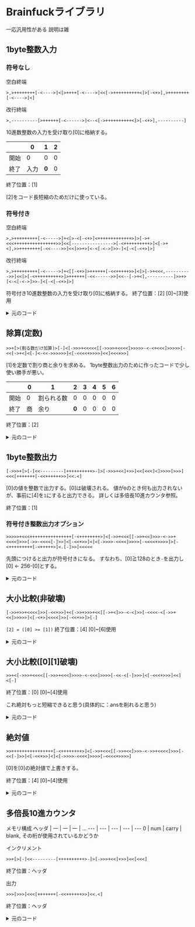 # Brainfuckライブラリ

一応汎用性がある
説明は雑

## 1byte整数入力
### 符号なし
空白終端
```Brainfuck
>,>++++++++[-<---->]<[>++++[-<---->]<<[->++++++++++<]>[-<+>],>++++++++[-<---->]<]
```
改行終端
```Brainfuck
>,----------[>++++++[-<------>]<--<[->++++++++++<]>[-<+>],----------]
```

10進数整数の入力を受け取り[0]に格納する。

||0|1|2|
|-|-|-|-|
|開始|0|0|0|
|終了|入力|<b>0</b>|0|
終了位置：[1]

[2]をコード長短縮のためだけに使っている。

### 符号付き
空白終端
```Brainfuck
>,>+++++++++[-<----->]+<[>-<[-<+>]<+++++++++++++>]>[->+<<<++++++++++++++++>>]<<[---------------->[-<++++++++++>]<[->+<],>>++++++++[-<<---->>]<<]>>+>[<-<[-<->]>>-]<[-<[-<+>]>]
```

改行終端
```Brainfuck
>,>+++++++++[-<----->]+<[[-<+>]>++++++[-<<+++++>>]<]>[->+<<<,---------->>]<<[>[-<++++++++++>]>++++++[-<<------>>]<<--[->+<],----------]>>+>[<-<[-<->]>>-]<[-<[-<+>]>]
```
符号付き10進数整数の入力を受け取り[0]に格納する。
終了位置：[2]
[0]~[3]使用

<details>
<summary>元のコード</summary>

```
in ,
in - 45
in_else +
in [
  # 負数でないとき
  in_else -
  in inc po
  po + (45 - 終端記号)
] in_else [
  # 負数のとき
  sign +
  in_else -
  { po + (48 - 終端記号) }
  あるいは、
  { po ,
    po - (終端記号) }
]
po [
  po - (48 - 終端記号)
  num inc*10 po
  po inc num
  po ,
  po - (終端記号)
]
sign_else +
sign [
  sign -
  sign_else -
  num dec ans
] sign_else [
  sign_else -
  num inc ans
]
```
| 0 | 1 | 2 | 3 |
| --- | --- | --- | --- |
| po | in | in_else | sign |
| ans | num | sign_else | |

符号付き、空白(32)終端
```Brainfuck
> ,
----- ----- -----
----- ----- -----
----- ----- -----
> +
< [
  > - <
  [- < + >]
  < +++++ +++++ +++ >
] > [
  -
  > + <
  << +++++ +++++ +++++ + >>
]

<< [
  ----- ----- ----- -
  > [- < +++++ +++++ >] <
  [- > + <]
  ,
  ----- ----- -----
  ----- ----- -----
  --
]
>> +
> [
  < - >
  << [- < - >] >>
  -
] < [
  -
  < [- < + >] >
]

```
</details>

## 除算(定数)
```Brainfuck
>>+[>(割る数だけ加算)>[-]<[->>>+<<<<<[[->>>>+<<<<]>>>>>-<-<+<<<]>>>>>[-<<[->+<]<[-]<-<<->>>>>>]<[-<<<<+>>>>]<<]<<<+>>]
```

[1]を定数で割り商と余りを求める。
1byte整数出力のために作ったコードで少し使い勝手が悪い。

||0|1|2|3|4|5|6|
|-|-|-|-|-|-|-|-|
|開始|0|割られる数|0|0|0|0|0|
|終了|商|余り|<b>0</b>|0|0|0|0|
終了位置：[2]

<details>
<summary>元のコード</summary>

```basic
p → 0
a ← (割られる数)
f ← 1
while f
  b ← (割る数)
  _b ← 0
  for b
    if a → _a1 (_a2)
      dec _a1
      inc _b
    else _a2
      inc _a1 ← _b
      b ← 0
      f ← 0
      dec p
    end a ← _a1
  next
  inc p
wend
```

|0|1|2|3|4|5|6|
|---|---|---|---|---|---|---|
|p|a|f|b|_b|_a1|_a2|


```Brainfuck
>> +
[
  > (割る数だけ加算)
  > [-]
  < [-
    >>>+<<<<< [[->>>>+<<<<] >>>>>-<<<<<
      >>>> -
      < +
      <<<
    ] >>>>> [-
      << [->+<]
      < [-]
      < -
      << -
      >>>>>>
    ] < [-<<<<+>>>>]
    <<
  ]
  <<< +
  >>
]
```
</details>

## 1byte整数出力
```Brainfuck
[->>>+[>[-]<<---------[++++++++++>-]>[->>>+<<]+>>]<<[<<<]<]>>>>[>>>]<<<[+++++++[-<<++++++>>]<<.<]
```
[0]の値を整数で出力する。[0]は破壊される。
値が`0`のとき何も出力されないが、事前に[4]を`1`にすると出力できる。
詳しくは多倍長10進カウンタ参照。

終了位置：[1]

### 符号付き整数出力オプション
```brainfuck
>>>>>+<<<++++++++++++++++[-<++++++++>]<[->>+<<<[[->>+<<]>>>-<->>+<<<<]>>>[->>-<<<<[-]>>]<[-<<+>>]<]<[->>>>-<<<<]>>>>[-<<<<+>>>>]>[-<+++++++++[-<+++++>]<.[-]>>]<<<<<
```
先頭につけると出力が符号付きになる。
すなわち、[0]≧128のとき`-`を出力し[0] ← 256-[0]とする。

<details>
<summary>元のコード</summary>

符号処理
```basic
f ← 1
a ← 128
for a
  if n → _n1 (_n2)
    dec _n1
    inc r
  else _n2
    f ← 0
    a ← 0
  end n ← _n1
next
dec r ← n
n ← r

rem f=1なら'-'出力
```
|0|1|2|3|4|5|
|-|-|-|-|-|-|
|n|a|_n1|_n2|r|f|


```Brainfuck
>>>>> +
<<< +++++ +++++ +++++ +[- < +++++ +++ >]
< [ -
  >> + <<< [[- >> + <<] >>> - <<<
    >> - <<
    >>>> + <<<<
  ] >>> [ -
    >> - <<
    << [-] >>
  ] < [- << + >>] <
]

< [- >>>> - <<<<]
>>>> [- <<<< + >>>>]

> [ -
  < +++++ ++++[- < +++++ >] >
  << .[-] >>
]

<<<<<
```
</details>

## 大小比較(非破壊)
```Brainfuck
[->>+>>+<<<<]>>[-<<+>>]+<[->>+>>>+<<[[->+<]>>-<-<]>>[-<<<<-<[->>+<<]>>>>>]<[-<+>]<<<<]>>[-<<+>>]>[-]
```

`[2] = ([0] >= [1])`
終了位置：[4]
[0]~[6]使用

<details>
<summary>元のコード</summary>

↓このコードクソ汚いので書き直したい
```brainfuck
[- >> + >> + <<<<]
>> [- << + >>]
+
< [- >> + <<
  >>>>> + << [[- > + <] >> - <<
    > - <
  ] >> [-
    <<<< - >>>>
    <<<<< [- >> + <<] >>>>>
  ] < [- < + >] <<<<
] >> [- << + >>]
> [-]
```
↓修正計画
```basic
ans ← 1
for a → _a
  if b → _b1 (_b2)
    dec _b1
    inc r
  else _b2
    ans ← 0
    inc _a ← a
  end b ← _b1
next a ← _a
inc b ← r
```
|0|1|2|3|4|5|6|
|-|-|-|-|-|-|-|
|b|a|ans|r|_a|_b1|_b2|
```Brainfuck
>> +
< [- >>> + <<<
  >>>>> + <<<<<< [[- >>>>> + <<<<<] >>>>>> - <<<<<<
    >>>>> - <<<<<
    >>> + <<<
  ] >>>>>> [-
    <<<< - >>>>
    <<<<< [- >>> + <<<] >>>>>
  ] < [- <<<<< + >>>>>] <<<<
] >>> [- <<< + >>>]
< [- <<< + >>>]
```
書きなおしたら長くなってしまった。没。
```brainfuck
>>+<[->>>+>>+<<<<<<[[->>>>>+<<<<<]>>>>>>-<-<<+<<<]>>>>>>[-<<<<-<[->>>+<<<]>>>>>]<[-<<<<<+>>>>>]<<<<]>>>[-<<<+>>>]<[-<<<+>>>]
```
ちなみにこちらは使用帯域は変わらず0~6で終了位置は[3]。
</details>

## 大小比較([0][1]破壊)
```brainfuck
>>+<[->>>+<<<<[[->>>+<<<]>>>>-<-<<<]>>>>[-<<-<[-]>>>]<[-<<<+>>>]<<]<[-]
```
終了位置：[0]
[0]~[4]使用

これ絶対もっと短縮できると思う(具体的に：ansを削れると思う)

<details>
<summary>元のコード</summary>

```basic
ans ← 1
for a
  if b → _b1 (_b2)
    dec _b1
  else _b2
    ans ← 0
    a ← 0
  end b ← _b1
next
b ← 0
```
|0|1|2|3|4|
|-|-|-|-|-|
|b|a|ans|_b1|_b2|
```Brainfuck
>> +
< [-
  >>> + <<<< [[- >>> + <<<] >>>> - <<<<
    >>> - <<<
  ] >>>> [-
    << - >>
    <<< [-] >>>
  ] < [- <<< + >>>] <<
]
<[-]
```
</details>

## 絶対値
```brainfuck
>>++++++++++++++++[-<++++++++>]<[->>+<<<[[->>+<<]>>>-<->>+<<<<]>>>[-<<[-]>>]<[-<<+>>]<]<[->>>>-<<<<]>>>>[-<<<<+>>>>]
```
[0]を[0]の絶対値で上書きする。

終了位置：[4]
[0]~[4]使用

<details>
<summary>元のコード</summary>

1byte整数出力の符号処理から不要な処理を省いたもの。
```brainfuck
>> +++++ +++++ +++++ +[- < +++++ +++ >]
< [ -
  >> + <<< [[- >> + <<] >>> - <<<
    >> - <<
    >>>> + <<<<
  ] >>> [ -
    << [-] >>
  ] < [- << + >>] <
]
< [- >>>> - <<<<]
>>>> [- <<<< + >>>>]
```
</details>

## 多倍長10進カウンタ
メモリ構成
ヘッダ | 一 | 一 | 一 | ...
--- | --- | --- | --- | ---
0 | num | carry | blank, その桁が使用されているかどうか

インクリメント
```brainfuck
>>+[>[-]<<---------[++++++++++>-]>[->>>+<<]+>>]<<[<<<]
```
終了位置：ヘッダ

出力
```Brainfuck
>>>[>>>]<<<[+++++++[-<<++++++>>]<<.<]
```
終了位置：ヘッダ

<details>
<summary>元のコード</summary>

インクリメント
```brainfuck
>> +[
  > [-] <
  < ----- ----[
    +++++ +++++
    > -
  ] > [
    -
    >>> + <<<
    >
  ] <
  > + <
  >>>
]
<< [ <<< ]
```

出力
```Brainfuck
>>>[>>>]
<<< [
  +++++ ++[-
    << +++++ + >>
  ]
  << . >>
  <<<
]
```
</details>
